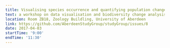 ```yaml
---
title: Visualising species occurrence and quantifying population change tutorial
text: a workshop on data visualisation and biodiversity change analysis organised by the Aberdeen Study Group and Coding Club from the University of Edinburgh
location: Room ZB18, Zoology Buildling, University of Aberdeen
link: https://github.com/AberdeenStudyGroup/studyGroup/issues/8
date: 2017-04-03
startTime: '9:00'
endTime: '11:30'
---
```

